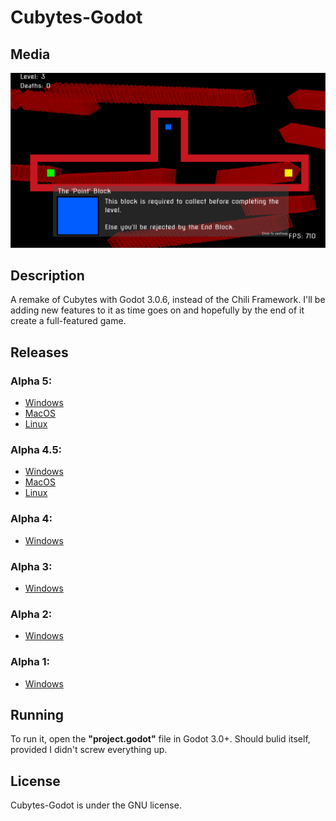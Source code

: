 # Cubytes-Godot

## Media
![](media/screenshot_1.png)

## Description
A remake of Cubytes with Godot 3.0.6, instead of the Chili Framework. I'll be adding new features to it as time goes on and hopefully by the end of it create a full-featured game.

## Releases

### **Alpha 5:** 
- [Windows](https://github.com/Battlefrog/Cubytes-Godot/releases/download/0.0.51/Cubytes_Alpha5.1_Windows64.zip)
- [MacOS](https://github.com/Battlefrog/Cubytes-Godot/releases/download/0.0.51/Cubytes_Alpha5.1_MacOS.zip)
- [Linux](https://github.com/Battlefrog/Cubytes-Godot/releases/download/0.0.51/Cubytes_Alpha5.1_Linux.zip)

### **Alpha 4.5:** 
- [Windows](https://github.com/Battlefrog/Cubytes-Godot/releases/download/v0.045/Cubytes_Alpha4.5_Windows.zip)
- [MacOS](https://github.com/Battlefrog/Cubytes-Godot/releases/download/v0.045/Cubytes_Alpha4.5_macOS.zip)
- [Linux](https://github.com/Battlefrog/Cubytes-Godot/releases/download/v0.045/Cubytes_Alpha4.5_Linux.zip)

### **Alpha 4:**
- [Windows](https://github.com/Battlefrog/Cubytes-Godot/releases/download/v0.04/Cubytes.-.Alpha.4.zip)

### **Alpha 3:** 
- [Windows](https://github.com/Battlefrog/Cubytes-Godot/releases/download/v.0.03/Cubytes.-.Alpha.3.zip)

### **Alpha 2:** 
- [Windows](https://github.com/Battlefrog/Cubytes-Godot/releases/download/v0.0.2/Cubytes.-.Alpha.2.zip)

### **Alpha 1:** 
- [Windows](https://github.com/Battlefrog/Cubytes-Godot/releases/download/v.0.01/Alpha.1.zip)

## Running
To run it, open the **"project.godot"** file in Godot 3.0+. Should bulid itself, provided I didn't screw everything up.

## License
Cubytes-Godot is under the GNU license.

